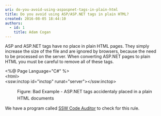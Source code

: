```yaml
---
uri: do-you-avoid-using-aspaspnet-tags-in-plain-html
title: Do you avoid using ASP/ASP.NET tags in plain HTML?
created: 2016-08-05 18:44:10
authors:
  - id: 1
    title: Adam Cogan
---
```





<span class='intro'> <span style="color&#58;#000000;font-family&#58;verdana, sans-serif;font-size&#58;12px;line-height&#58;16.8px;"></span>ASP and ASP.NET tags have no place in plain HTML pages. They simply increase the size of the file and are ignored by browsers, because the need to be processed on the server. When converting ASP.NET pages to plain HTML you must be careful to remove all of these tags.​<br> </span>

<p class="ssw15-rteElement-CodeArea">​&lt;%@ Page Language=&quot;C#&quot; %&gt;<br>&lt;html&gt;<br>&lt;ssw&#58;inctop id=&quot;inctop&quot; runat=&quot;server&quot;&gt;&lt;/ssw&#58;inctop&gt;</p><dd class="ssw15-rteElement-FigureBad"><span style="font-size&#58;0.9rem;line-height&#58;1.5em;">​​​​​Figure&#58; Bad Example - ASP.NET tags accidentaly placed in a plain HTML documents</span></dd><p class="ssw15-rteElement-YellowBorderBox">We have a program called&#160;<a href="https&#58;//www.ssw.com.au/ssw/codeauditor/">SSW Code Auditor​</a>&#160;to check for this rule.</p><p>​<br></p>


